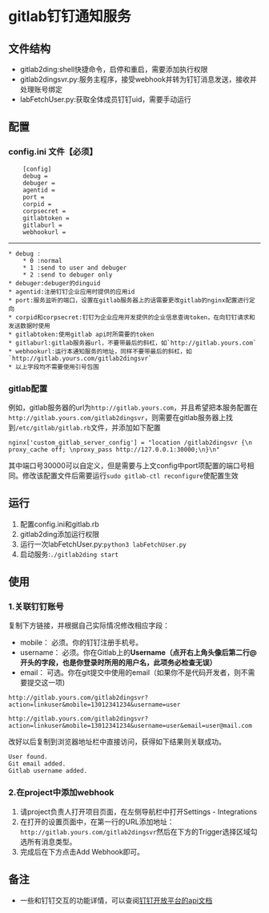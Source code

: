 # gitlab钉钉通知服务

## 文件结构

* gitlab2ding:shell快捷命令，启停和重启，需要添加执行权限
* gitlab2dingsvr.py:服务主程序，接受webhook并转为钉钉消息发送，接收并处理账号绑定
* labFetchUser.py:获取全体成员钉钉uid，需要手动运行

## 配置

### config.ini 文件【必须】

		[config]
		debug = 
		debuger = 
		agentid = 
		port = 
		corpid = 
		corpsecret = 
		gitlabtoken =
		gitlaburl =
		webhookurl =

-----------
	* debug :
		* 0 :normal
		* 1 :send to user and debuger
		* 2 :send to debuger only
	* debuger:debuger的dinguid
	* agentid:注册钉钉企业应用时提供的应用id
	* port:服务监听的端口，设置在gitlab服务器上的话需要更改gitlab的nginx配置进行定向
	* corpid和corpsecret:钉钉为企业应用开发提供的企业信息查询token，在向钉钉请求和发送数据时使用
	* gitlabtoken:使用gitlab api时所需要的token
	* gitlaburl:gitlab服务器url，不要带最后的斜杠，如`http://gitlab.yours.com`
	* webhookurl:运行本通知服务的地址，同样不要带最后的斜杠，如`http://gitlab.yours.com/gitlab2dingsvr`
	* 以上字段均不需要使用引号包围

### gitlab配置
	
例如，gitlab服务器的url为`http://gitlab.yours.com`，并且希望把本服务配置在`http://gitlab.yours.com/gitlab2dingsvr`，则需要在gitlab服务器上找到`/etc/gitlab/gitlab.rb`文件，并添加如下配置

`nginx['custom_gitlab_server_config'] = "location /gitlab2dingsvr {\n proxy_cache off; \nproxy_pass http://127.0.0.1:30000;\n}\n"`

其中端口号30000可以自定义，但是需要与上文config中port项配置的端口号相同。修改该配置文件后需要运行`sudo gitlab-ctl reconfigure`使配置生效

## 运行

1. 配置config.ini和gitlab.rb
2. gitlab2ding添加运行权限
3. 运行一次labFetchUser.py:`python3 labFetchUser.py`
4. 启动服务:`./gitlab2ding start`

## 使用

### 1.关联钉钉账号
复制下方链接，并根据自己实际情况修改相应字段：
* mobile： 必须。你的钉钉注册手机号。
* username： 必须。你在Gitlab上的**Username（点开右上角头像后第二行@开头的字段，也是你登录时所用的用户名，此项务必检查无误）**
* email： 可选。你在git提交中使用的email（如果你不是代码开发者，则不需要提交这一项)

`http://gitlab.yours.com/gitlab2dingsvr?action=linkuser&mobile=13012341234&username=user`

`http://gitlab.yours.com/gitlab2dingsvr?action=linkuser&mobile=13012341234&username=user&email=user@mail.com`

改好以后复制到浏览器地址栏中直接访问，获得如下结果则关联成功。

```
User found.
Git email added.
Gitlab username added.
```

### 2.在project中添加webhook
  1. 请project负责人打开项目页面，在左侧导航栏中打开Settings - Integrations 
  2. 在打开的设置页面中，在第一行的URL添加地址：`http://gitlab.yours.com/gitlab2dingsvr`然后在下方的Trigger选择区域勾选所有消息类型。
  3. 完成后在下方点击Add Webhook即可。

## 备注

* 一些和钉钉交互的功能详情，可以查阅[钉钉开放平台的api文档](https://open-doc.dingtalk.com/docs/doc.htm?spm=a219a.7629140.0.0.AFXfTL&treeId=367&articleId=107549&docType=1)